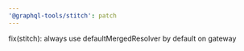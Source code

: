 ```yaml
---
'@graphql-tools/stitch': patch
---
```


fix(stitch): always use defaultMergedResolver by default on gateway
